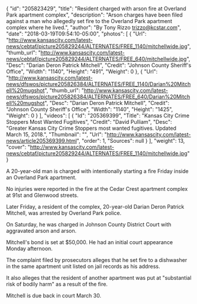 {
  "id": "205823429",
  "title": "Resident charged with arson fire at Overland Park apartment complex",
  "description": "Arson charges have been filed against a man who allegedly set fire to the Overland Park apartment complex where he lived.",
  "author": "By Tony Rizzo trizzo@kcstar.com",
  "date": "2018-03-19T09:54:10-05:00",
  "photos": [
    {
      "Url": "http://www.kansascity.com/latest-news/cebtaf/picture205829244/ALTERNATES/FREE_1140/mitchellwide.jpg",
      "thumb_url": "http://www.kansascity.com/latest-news/cebtaf/picture205829244/ALTERNATES/FREE_640/mitchellwide.jpg",
      "Desc": "Darian Deron Patrick Mitchell",
      "Credit": "Johnson County Sheriff's Office",
      "Width": "1140",
      "Height": "491",
      "Weight": 0
    },
    {
      "Url": "http://www.kansascity.com/latest-news/dfswos/picture205826384/ALTERNATES/FREE_1140/Darian%20Mitchell%20mugshot",
      "thumb_url": "http://www.kansascity.com/latest-news/dfswos/picture205826384/ALTERNATES/FREE_640/Darian%20Mitchell%20mugshot",
      "Desc": "Darian Deron Patrick Mitchell",
      "Credit": "Johnson County Sheriff's Office",
      "Width": "1140",
      "Height": "1425",
      "Weight": 0
    }
  ],
  "videos": [
    {
      "Id": "205369399",
      "Title": "Kansas City Crime Stoppers Most Wanted Fugitives",
      "Credit": "David Pulliam",
      "Desc": "Greater Kansas City Crime Stoppers most wanted fugitives. Updated March 15, 2018.",
      "Thumbnail": "",
      "Url": "http://www.kansascity.com/latest-news/article205369399.html",
      "order": 1,
      "Sources": null
    }
  ],
  "weight": 13,
  "cover": "http://www.kansascity.com/latest-news/cebtaf/picture205829244/ALTERNATES/FREE_1140/mitchellwide.jpg"
}

<p>A 20-year-old man is charged with intentionally starting a fire Friday inside an Overland Park apartment.</p><p>No injuries were reported in the fire at the Cedar Crest apartment complex at 91st and Glenwood streets.</p><p>Later Friday, a resident of the complex, 20-year-old Darian Deron Patrick Mitchell, was arrested by Overland Park police.</p><p>On Saturday, he was charged in Johnson County District Court with aggravated arson and arson.</p><p>Mitchell's bond is set at $50,000. He had an initial court appearance Monday afternoon.</p><p>The complaint filed by prosecutors alleges that he set fire to a dishwasher in the same apartment unit listed on jail records as his address.</p><p>It also alleges that the resident of another apartment was put at "substantial risk of bodily harm" as a result of the fire.</p><p>Mitchell is due back in court March 30.</p><p><!-- %video:205369399% --></p>

